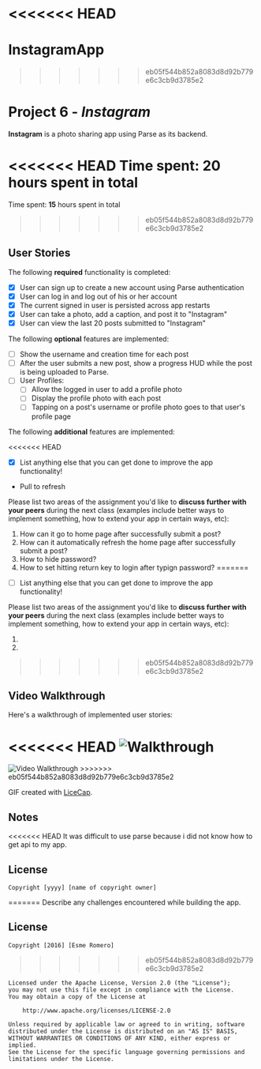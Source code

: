 <<<<<<< HEAD
=======
# InstagramApp

>>>>>>> eb05f544b852a8083d8d92b779e6c3cb9d3785e2
# Project 6 - *Instagram*

**Instagram** is a photo sharing app using Parse as its backend.

<<<<<<< HEAD
Time spent: **20** hours spent in total
=======
Time spent: **15** hours spent in total
>>>>>>> eb05f544b852a8083d8d92b779e6c3cb9d3785e2

## User Stories

The following **required** functionality is completed:

- [x] User can sign up to create a new account using Parse authentication
- [x] User can log in and log out of his or her account
- [x] The current signed in user is persisted across app restarts
- [x] User can take a photo, add a caption, and post it to "Instagram"
- [x] User can view the last 20 posts submitted to "Instagram"

The following **optional** features are implemented:

- [ ] Show the username and creation time for each post
- [ ] After the user submits a new post, show a progress HUD while the post is being uploaded to Parse.
- [ ] User Profiles:
   - [ ] Allow the logged in user to add a profile photo
   - [ ] Display the profile photo with each post
   - [ ] Tapping on a post's username or profile photo goes to that user's profile page

The following **additional** features are implemented:

<<<<<<< HEAD
- [x] List anything else that you can get done to improve the app functionality!
- Pull to refresh

Please list two areas of the assignment you'd like to **discuss further with your peers** during the next class (examples include better ways to implement something, how to extend your app in certain ways, etc):

1. How can it go to home page after successfully submit a post?
2. How can it automatically refresh the home page after successfully submit a post?
3. How to hide password?
4. How to set hitting return key to login after typign password?
=======
- [ ] List anything else that you can get done to improve the app functionality!

Please list two areas of the assignment you'd like to **discuss further with your peers** during the next class (examples include better ways to implement something, how to extend your app in certain ways, etc):

1. 
2. 
>>>>>>> eb05f544b852a8083d8d92b779e6c3cb9d3785e2

## Video Walkthrough 

Here's a walkthrough of implemented user stories:

<<<<<<< HEAD
![Walkthrough](instagram.gif)
=======
<img src= 'insta.gif' title='Video Walkthrough' width='' alt='Video Walkthrough' />
>>>>>>> eb05f544b852a8083d8d92b779e6c3cb9d3785e2

GIF created with [LiceCap](http://www.cockos.com/licecap/).

## Notes

<<<<<<< HEAD
It was difficult to use parse because i did not know how to get api to my app.
## License

    Copyright [yyyy] [name of copyright owner]
=======
Describe any challenges encountered while building the app.

## License

    Copyright [2016] [Esme Romero]
>>>>>>> eb05f544b852a8083d8d92b779e6c3cb9d3785e2

    Licensed under the Apache License, Version 2.0 (the "License");
    you may not use this file except in compliance with the License.
    You may obtain a copy of the License at

        http://www.apache.org/licenses/LICENSE-2.0

    Unless required by applicable law or agreed to in writing, software
    distributed under the License is distributed on an "AS IS" BASIS,
    WITHOUT WARRANTIES OR CONDITIONS OF ANY KIND, either express or implied.
    See the License for the specific language governing permissions and
    limitations under the License.
